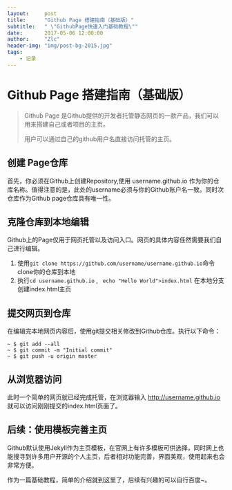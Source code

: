```yaml
---
layout:     post
title:      "Github Page 搭建指南（基础版）"
subtitle:   " \"GithubPage快速入门基础教程\""
date:       2017-05-06 12:00:00
author:     "Zlc"
header-img: "img/post-bg-2015.jpg"
tags:
    - 记录
---
```


# Github Page 搭建指南（基础版）

>  Github Page 是Github提供的开发者托管静态网页的一款产品，我们可以用来搭建自己或者项目的主页。
>
>  用户可以通过自己的github用户名直接访问托管的主页。

## 创建 Page仓库

首先，你必须在Github上创建Repository,使用 username.github.io 作为你的仓库名称。值得注意的是，此处的username必须与你的Github账户名一致。同时次仓库作为Github page仓库具有唯一性。

## 克隆仓库到本地编辑

Github上的Page仅用于网页托管以及访问入口。网页的具体内容任然需要我们自己进行编辑。

1. 使用` git clone https://github.com/username/username.github.io `命令clone你的仓库到本地
2. 执行` cd username.github.io ` , ` echo "Hello World">index.html`  在本地分支创建index.html主页

## 提交网页到仓库

在编辑完本地网页内容后，使用git提交相关修改到Github仓库。执行以下命令：

``` 
~ $ git add --all
~ $ git commit -m "Initial commit"
~ $ git push -u origin master
```


## 从浏览器访问

此时一个简单的网页就已经完成托管，在浏览器输入 http://username.github.io 就可以访问刚刚提交的index.html页面了。

## 后续：使用模板完善主页 

Github默认使用Jekyll作为主页模板，在官网上有许多模板可供选择，同时网上也能搜寻到许多用户开源的个人主页，后者相对功能完善，界面美观，使用起来也会非常方便。

作为一篇基础教程，简单的介绍就到这里了，后续有兴趣的可以自行百度~。





